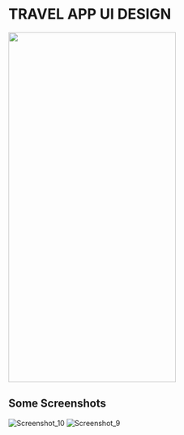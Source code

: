 
# TRAVEL APP UI DESIGN

<img src="https://user-images.githubusercontent.com/81028182/123767969-a3146580-d8e7-11eb-9a3b-589acb060269.gif" width="330" height="690">


## Some Screenshots

![Screenshot_10](https://user-images.githubusercontent.com/81028182/123768406-04d4cf80-d8e8-11eb-9189-d8fa7940bbb0.png)
![Screenshot_9](https://user-images.githubusercontent.com/81028182/123768412-069e9300-d8e8-11eb-88d7-c490493bd7fa.png)
